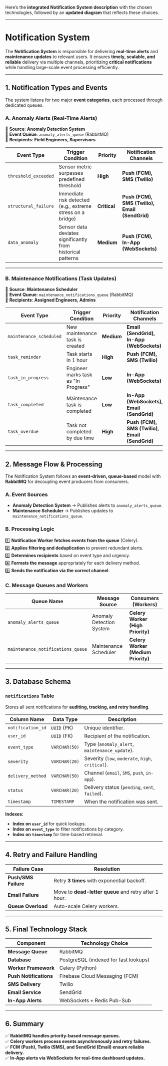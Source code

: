 Here’s the **integrated Notification System description** with the chosen technologies, followed by an **updated diagram** that reflects these choices.

---

# **Notification System**

The **Notification System** is responsible for delivering **real-time alerts** and **maintenance updates** to relevant users. It ensures **timely, scalable, and reliable** delivery via multiple channels, prioritizing **critical notifications** while handling large-scale event processing efficiently.

---

## **1. Notification Types and Events**

The system listens for two major **event categories**, each processed through dedicated queues.

### **A. Anomaly Alerts (Real-Time Alerts)**

📌 **Source**: **Anomaly Detection System**  
📌 **Event Queue**: `anomaly_alerts_queue` (RabbitMQ)  
📌 **Recipients**: **Field Engineers, Supervisors**

| **Event Type**       | **Trigger Condition**                                       | **Priority** | **Notification Channels**                      |
| -------------------- | ----------------------------------------------------------- | ------------ | ---------------------------------------------- |
| `threshold_exceeded` | Sensor metric surpasses predefined threshold                | **High**     | **Push (FCM), SMS (Twilio)**                   |
| `structural_failure` | Immediate risk detected (e.g., extreme stress on a bridge)  | **Critical** | **Push (FCM), SMS (Twilio), Email (SendGrid)** |
| `data_anomaly`       | Sensor data deviates significantly from historical patterns | **Medium**   | **Push (FCM), In-App (WebSockets)**            |

---

### **B. Maintenance Notifications (Task Updates)**

📌 **Source**: **Maintenance Scheduler**  
📌 **Event Queue**: `maintenance_notifications_queue` (RabbitMQ)  
📌 **Recipients**: **Assigned Engineers, Admins**

| **Event Type**          | **Trigger Condition**                | **Priority** | **Notification Channels**                      |
| ----------------------- | ------------------------------------ | ------------ | ---------------------------------------------- |
| `maintenance_scheduled` | New maintenance task is created      | **Medium**   | **Email (SendGrid), In-App (WebSockets)**      |
| `task_reminder`         | Task starts in 1 hour                | **High**     | **Push (FCM), SMS (Twilio)**                   |
| `task_in_progress`      | Engineer marks task as "In Progress" | **Low**      | **In-App (WebSockets)**                        |
| `task_completed`        | Maintenance task is completed        | **Low**      | **In-App (WebSockets), Email (SendGrid)**      |
| `task_overdue`          | Task not completed by due time       | **High**     | **Push (FCM), SMS (Twilio), Email (SendGrid)** |

---

## **2. Message Flow & Processing**

The Notification System follows an **event-driven, queue-based** model with **RabbitMQ** for decoupling event producers from consumers.

### **A. Event Sources**

-   **Anomaly Detection System** → Publishes alerts to `anomaly_alerts_queue`.
-   **Maintenance Scheduler** → Publishes updates to `maintenance_notifications_queue`.

### **B. Processing Logic**

1️⃣ **Notification Worker fetches events from the queue** (Celery).  
2️⃣ **Applies filtering and deduplication** to prevent redundant alerts.  
3️⃣ **Determines recipients** based on event type and urgency.  
4️⃣ **Formats the message** appropriately for each delivery method.  
5️⃣ **Sends the notification via the correct channel**.

### **C. Message Queues and Workers**

| **Queue Name**                    | **Message Source**       | **Consumers (Workers)**             |
| --------------------------------- | ------------------------ | ----------------------------------- |
| `anomaly_alerts_queue`            | Anomaly Detection System | **Celery Worker (High Priority)**   |
| `maintenance_notifications_queue` | Maintenance Scheduler    | **Celery Worker (Medium Priority)** |

---

## **3. Database Schema**

### **`notifications` Table**

Stores all sent notifications for **auditing, tracking, and retry handling**.

| Column Name       | Data Type     | Description                                       |
| ----------------- | ------------- | ------------------------------------------------- |
| `notification_id` | `UUID` (PK)   | Unique identifier.                                |
| `user_id`         | `UUID` (FK)   | Recipient of the notification.                    |
| `event_type`      | `VARCHAR(50)` | Type (`anomaly_alert`, `maintenance_update`).     |
| `severity`        | `VARCHAR(20)` | Severity (`low`, `moderate`, `high`, `critical`). |
| `delivery_method` | `VARCHAR(50)` | Channel (`email`, `SMS`, `push`, `in-app`).       |
| `status`          | `VARCHAR(20)` | Delivery status (`pending`, `sent`, `failed`).    |
| `timestamp`       | `TIMESTAMP`   | When the notification was sent.                   |

**Indexes:**

-   **Index on `user_id`** for quick lookups.
-   **Index on `event_type`** to filter notifications by category.
-   **Index on `timestamp`** for time-based retrieval.

---

## **4. Retry and Failure Handling**

| **Failure Case**     | **Resolution**                                        |
| -------------------- | ----------------------------------------------------- |
| **Push/SMS Failure** | Retry **3 times** with exponential backoff.           |
| **Email Failure**    | Move to **dead-letter queue** and retry after 1 hour. |
| **Queue Overload**   | Auto-scale Celery workers.                            |

---

## **5. Final Technology Stack**

| **Component**          | **Technology Choice**                 |
| ---------------------- | ------------------------------------- |
| **Message Queue**      | RabbitMQ                              |
| **Database**           | PostgreSQL (indexed for fast lookups) |
| **Worker Framework**   | Celery (Python)                       |
| **Push Notifications** | Firebase Cloud Messaging (FCM)        |
| **SMS Delivery**       | Twilio                                |
| **Email Service**      | SendGrid                              |
| **In-App Alerts**      | WebSockets + Redis Pub-Sub            |

---

## **6. Summary**

✅ **RabbitMQ handles priority-based message queues.**  
✅ **Celery workers process events asynchronously and retry failures.**  
✅ **FCM (Push), Twilio (SMS), and SendGrid (Email) ensure reliable delivery.**  
✅ **In-App alerts via WebSockets for real-time dashboard updates.**

